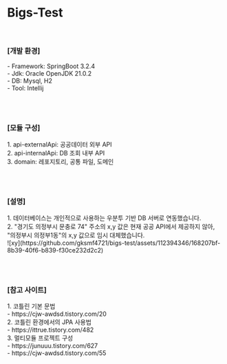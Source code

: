 # Bigs-Test

<br>

<h3>[개발 환경]</h3>
- Framework: SpringBoot 3.2.4<br>
- Jdk: Oracle OpenJDK 21.0.2<br>
- DB: Mysql, H2<br>
- Tool: Intellij

<br><br>

<h3>[모듈 구성]</h3>
1. api-externalApi: 공공데이터 외부 API<br>
2. api-internalApi: DB 조회 내부 API<br>
3. domain: 레포지토리, 공통 파일, 도메인

<br><br>

<h3>[설명]</h3>
1. 데이터베이스는 개인적으로 사용하는 우분투 기반 DB 서버로 연동했습니다.<br>
2. "경기도 의정부시 문충로 74" 주소의 x,y 값은 현재 공공 API에서 제공하지 않아, "의정부시 의정부1동"의 x,y 값으로 임시 대체했습니다.<br>
![xy](https://github.com/gksmf4721/bigs-test/assets/112394346/168207bf-8b39-40f6-b839-f30ce232d2c2)


<br><br>

<h3>[참고 사이트]</h3>
1. 코틀린 기본 문법<br>
 - https://cjw-awdsd.tistory.com/20<br>
2. 코틀린 환경에서의 JPA 사용법<br>
 - https://ittrue.tistory.com/482<br>
3. 멀티모듈 프로젝트 구성<br>
 - https://junuuu.tistory.com/627<br>
 - https://cjw-awdsd.tistory.com/55<br>
